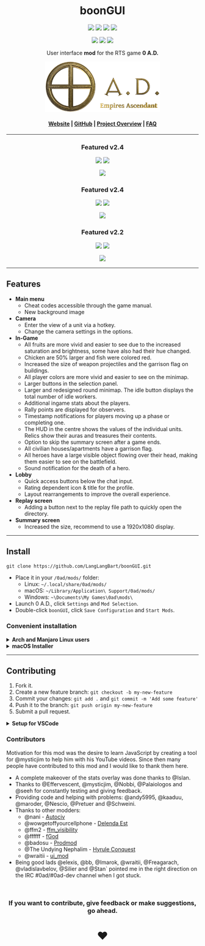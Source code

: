 <!-- Title -->
<div align="center">

# boonGUI <br>

<p>
<a href="https://github.com/LangLangBart/boonGUI/releases"><img src="https://img.shields.io/github/release/LangLangBart/boonGUI.svg?style=for-the-badge&color=gold&label=Version" height="20"></a>
<a href="https://play0ad.com/download/"><img src="https://img.shields.io/badge/Compatibility-Alpha25%3A%20Yaunā-gold?style=for-the-badge" height="20"></a>
<a href="https://wildfiregames.com/forum/topic/37147-boongui/"><img src="https://img.shields.io/github/downloads/LangLangBart/boonGUI/total.svg?color=gold&amp&label=%E2%88%91%20Downloads&amp&style=for-the-badge" height="20"></a>
<a href="https://wildfiregames.com/forum/topic/37147-boongui/"><img src="https://img.shields.io/badge/Discussion-Forum-gold?style=for-the-badge" height="20"></a>
</p>

<p>
<a href="https://github.com/LangLangBart/boonGUI/commits/main"><img src="https://img.shields.io/github/commits-since/LangLangBart/boonGUI/latest/main?style=for-the-badge" height="20"></a>
<a href="https://github.com/LangLangBart/boonGUI/actions/workflows/lint.yml"><img src="https://img.shields.io/github/workflow/status/LangLangBart/boonGUI/Lint/main?label=ESLint&style=for-the-badge" height="20"></a>
<a href="https://github.com/LangLangBart/boonGUI/commits/main"><img src="https://img.shields.io/github/commit-activity/m/LangLangBart/boonGUI?style=for-the-badge" height="20"></a>
</p>

User interface **mod** for the RTS game **0 A.D.**

<!-- 0 A.D. logo -->
<a href="https://play0ad.com"><img src="Images/0ad_logo.png" width="300">

<h4>
  <a href="https://play0ad.com/re-release-of-0-a-d-alpha-25-yauna/">Website</a>
  <span> | </span>
  <a href="https://github.com/0ad/0ad">GitHub</a>
  <span> | </span>
  <a href="https://peertube.debian.social/videos/watch/7d134d11-0b25-42bc-92dd-13c496863e8e">Project Overview</a>
  <span> | </span>
  <a href="https://trac.wildfiregames.com/wiki/FAQ">FAQ</a>
</h4>

---

### Featured v2.4
<p>
<a href="https://www.youtube.com/channel/UC5Sf1aQufzzWATg9TJzg7mQ"><img src="https://img.shields.io/static/v1?label=Channel&message=0AD%20Newbie%20Rush&logo=YouTube&color=FF0000&style=for-the-badge" height="20"></a>
<a href="https://www.youtube.com/watch?v=CA2ZaEsDkiA"><img src="https://img.shields.io/youtube/views/CA2ZaEsDkiA?color=FF0000&logo=youtube&style=for-the-badge" height="20"></a>
</p>
<p align="center">
<a href="http://www.youtube.com/watch?v=CA2ZaEsDkiA"><img src="http://img.youtube.com/vi/CA2ZaEsDkiA/0.jpg" width="400"></a>
</p>

### Featured v2.4

<p>
<a href="https://www.youtube.com/channel/UCnpCp_OvNm0_FgD_5rSrxbw"><img src="https://img.shields.io/static/v1?label=Channel&message=Plan%26Go:%200%20%20A.D.&logo=YouTube&color=FF0000&style=for-the-badge" height="20"></a>
 <a href="https://www.youtube.com/watch?v=PhdbEN6UoG4"><img src="https://img.shields.io/youtube/views/PhdbEN6UoG4?color=FF0000&logo=youtube&style=for-the-badge" height="20"></a>
</p>
<p align="center">
<a href="https://www.youtube.com/watch?v=PhdbEN6UoG4"><img src="http://img.youtube.com/vi/PhdbEN6UoG4/0.jpg" width="400"></a>
</p>

### Featured v2.2
<p>
<a href="https://www.youtube.com/channel/UC1VT4fBC8ZWmT61-x5sR9TA"><img src="https://img.shields.io/static/v1?label=Channel&message=Zephyr%20Amethyst&logo=YouTube&color=FF0000&style=for-the-badge" height="20"></a>
<a href="https://www.youtube.com/watch?v=FT8DDQEU8YA"><img src="https://img.shields.io/youtube/views/FT8DDQEU8YA?color=FF0000&logo=youtube&style=for-the-badge" height="20"></a>
</p>
<p align="center">
<a href="http://www.youtube.com/watch?v=FT8DDQEU8YA"><img src="http://img.youtube.com/vi/FT8DDQEU8YA/0.jpg" width="400"></a>
</p>

</div>

---

## Features
* **Main menu**
  * Cheat codes accessible through the game manual.
  * New background image
* **Camera**
  * Enter the view of a unit via a hotkey.
  * Change the camera settings in the options.
* **In-Game**
  * All fruits are more vivid and easier to see due to the increased saturation and brightness, some have also had their hue changed.
  * Chicken are 50% larger and fish were colored red.
  * Increased the size of weapon projectiles and the garrison flag on buildings.
  * All player colors are more vivid and easier to see on the minimap.
  * Larger buttons in the selection panel.
  * Larger and redesigned round minimap. The idle button displays the total number of idle workers.
  * Additional ingame stats about the players.
  * Rally points are displayed for observers.
  * Timestamp notifications for players moving up a phase or completing one.
  * The HUD in the centre shows the values of the individual units. Relics show their auras and treasures their contents.
  * Option to skip the summary screen after a game ends.
  * All civilian houses/apartments have a garrison flag.
  * All heroes have a large visible object flowing over their head, making them easier to see on the battlefield.
  * Sound notification for the death of a hero.
* **Lobby**
  * Quick access buttons below the chat input.
  * Rating dependent icon & title for the profile.
  * Layout rearrangements to improve the overall experience.
* **Replay screen**
  * Adding a button next to the replay file path to quickly open the directory.
* **Summary screen**
  * Increased the size, recommend to use a 1920x1080 display.

---

## Install
```
git clone https://github.com/LangLangBart/boonGUI.git
```
* Place it in your `/0ad/mods/` folder:
  * Linux: `~/.local/share/0ad/mods/`
  * macOS: `~/Library/Application\ Support/0ad/mods/`
  * Windows: `~\Documents\My Games\0ad\mods\`
* Launch 0 A.D., click `Settings` and `Mod Selection`.
* Double-click `boonGUI`, click `Save Configuration` and `Start Mods`.

### Convenient installation
<details>
 <summary><b>Arch and Manjaro Linux users</b></summary>
<p>

You can skip the above steps and install the <a href="https://aur.archlinux.org/packages/0ad-boongui/">boonGUI package from the AUR</a>.
</p>
</details>

<details>
 <summary><b>macOS Installer</b></summary>
<p>

Paste it into your macOS terminal and press enter. The mod will be downloaded and placed in the correct 0ad mods folder.
```zsh
zsh -c "$(curl -fsSL https://raw.githubusercontent.com/LangLangBart/boonGUI/main/.github/build_scripts/macOS_installer.sh)"
```
</p>
</details>

---

## Contributing
1. Fork it.
2. Create a new feature branch: `git checkout -b my-new-feature`
3. Commit your changes: `git add .` and `git commit -m 'Add some feature'`
4. Push it to the branch: `git push origin my-new-feature`
5. Submit a pull request.

<details>
 <summary><b>Setup for VSCode</b></summary>
<p>

#### Javacript
It is not necessary to set up a linter when you make a pull request. A GitHub action has been set up to automatically adjust your code to the rules. You can also lint your code locally, see instructions below.

Mirroring the linting process from 0 A.D. by using [ESLint](https://eslint.org) and an adopted set of rules defined in the [eslintrc.json](../.eslintrc.json) file.

* (1/3) install `node.js` e.g. via Homebrew and after that install the `yarn` package globally.

```zsh
brew install node
npm install -g yarn
```

* (2/3) The dependencies are defined in the `package.json` file and can be simply installed by running:

```zsh
yarn install
# [Optional] A pre-commit hook to check your working copy for lint problems and fix them if possible is defined in the package.json file. To use it, run the following command once. If you make changes to the hook, run the command again.
npx simple-git-hooks
# Confirmation messages
# [INFO] Successfully set the pre-commit with command: yarn lint-staged
# [INFO] Successfully set all git hooks
```

* (3/3) Create a `.gitignore_global` and add `node_modules` to it.

```zsh
git config --global core.excludesfile ~/.gitignore_global
nano ~/.gitignore_global
node_modules
```

* The `.vscode` settings have been set up to automatically adjust your code to the rules when you save the document.
* An optional installation of the [VSCode ESLint extension](https://marketplace.visualstudio.com/items?itemName=dbaeumer.vscode-eslint) will run eslint on each file and display warnings/errors immediately.
* You can also lint and correct your entire repository with the following commands.

```zsh
npx eslint .
npx eslint . --fix
```

#### XML
When working with XML files, I use the default settings of the [VSCode XML Tools extension](https://marketplace.visualstudio.com/items?itemName=DotJoshJohnson.xml).

</p>
</details>

### Contributors
Motivation for this mod was the desire to learn JavaScript by creating a tool for @mysticjim to help him with his YouTube videos. Since then many people have contributed to this mod and I would like to thank them here.
* A complete makeover of the stats overlay was done thanks to @Islan.
* Thanks to @Effervescent, @mysticjim, @Nobbi, @Palaiologos and @seeh for constantly testing and giving feedback.
* Providing code and helping with problems: @andy5995, @kaaduu, @maroder, @Nescio, @Pretuer and @Schweini.
* Thanks to other modders:
  * @nani - [Autociv](https://github.com/nanihadesuka/autociv)
  * @wowgetoffyourcellphone - [Delenda Est](https://github.com/JustusAvramenko/delenda_est)
  * @ffm2 - [ffm_visibility](https://wildfiregames.com/forum/topic/27124-ffm_visibility-mod/)
  * @ffffff - [fGod](https://github.com/fraizy22/fgodmod)
  * @badosu - [Prodmod](https://github.com/badosu/prodmod)
  * @The Undying Nephalim - [Hyrule Conquest](https://www.moddb.com/mods/hyrule-conquest)
  * @wraitii - [ui_mod](https://github.com/wraitii/ui_mod)
* Being good lads @elexis, @bb, @Imarok, @wraitii, @Freagarach, @vladislavbelov, @Silier and @Stan` pointed me in the right direction on the IRC #0ad/#0ad-dev channel when I got stuck.

<br>

<div align="center">

### If you want to contribute, give feedback or make suggestions, go ahead.
# ❤️

</div>
